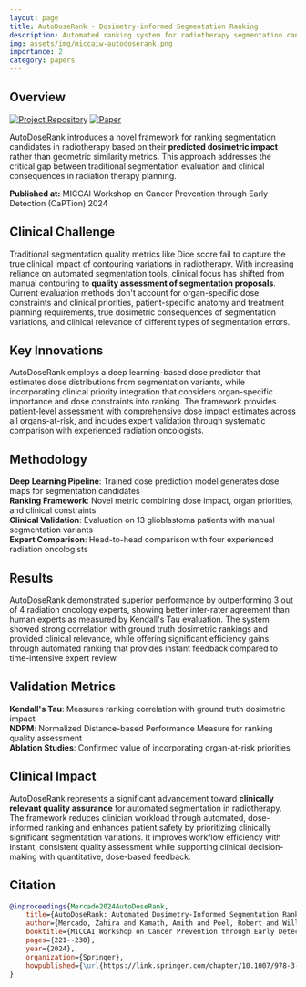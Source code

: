 ```yaml
---
layout: page
title: AutoDoseRank - Dosimetry-informed Segmentation Ranking
description: Automated ranking system for radiotherapy segmentation candidates using clinical dose impact
img: assets/img/miccaiw-autodoserank.png
importance: 2
category: papers
---
```


## Overview

[![Project Repository](https://img.shields.io/badge/GitHub-Repository-blue?style=flat-square&logo=github)](https://github.com/amithjkamath/autodoserank)
[![Paper](https://img.shields.io/badge/Paper-Springer-green?style=flat-square)](https://link.springer.com/chapter/10.1007/978-3-031-73376-5_21)

AutoDoseRank introduces a novel framework for ranking segmentation candidates in radiotherapy based on their **predicted dosimetric impact** rather than geometric similarity metrics. This approach addresses the critical gap between traditional segmentation evaluation and clinical consequences in radiation therapy planning.

**Published at:** MICCAI Workshop on Cancer Prevention through Early Detection (CaPTion) 2024

## Clinical Challenge

Traditional segmentation quality metrics like Dice score fail to capture the true clinical impact of contouring variations in radiotherapy. With increasing reliance on automated segmentation tools, clinical focus has shifted from manual contouring to **quality assessment of segmentation proposals**. Current evaluation methods don't account for organ-specific dose constraints and clinical priorities, patient-specific anatomy and treatment planning requirements, true dosimetric consequences of segmentation variations, and clinical relevance of different types of segmentation errors.

## Key Innovations

AutoDoseRank employs a deep learning-based dose predictor that estimates dose distributions from segmentation variants, while incorporating clinical priority integration that considers organ-specific importance and dose constraints into ranking. The framework provides patient-level assessment with comprehensive dose impact estimates across all organs-at-risk, and includes expert validation through systematic comparison with experienced radiation oncologists.

## Methodology

**Deep Learning Pipeline**: Trained dose prediction model generates dose maps for segmentation candidates  
**Ranking Framework**: Novel metric combining dose impact, organ priorities, and clinical constraints  
**Clinical Validation**: Evaluation on 13 glioblastoma patients with manual segmentation variants  
**Expert Comparison**: Head-to-head comparison with four experienced radiation oncologists

## Results

AutoDoseRank demonstrated superior performance by outperforming 3 out of 4 radiation oncology experts, showing better inter-rater agreement than human experts as measured by Kendall's Tau evaluation. The system showed strong correlation with ground truth dosimetric rankings and provided clinical relevance, while offering significant efficiency gains through automated ranking that provides instant feedback compared to time-intensive expert review.

## Validation Metrics

**Kendall's Tau**: Measures ranking correlation with ground truth dosimetric impact  
**NDPM**: Normalized Distance-based Performance Measure for ranking quality assessment  
**Ablation Studies**: Confirmed value of incorporating organ-at-risk priorities

## Clinical Impact

AutoDoseRank represents a significant advancement toward **clinically relevant quality assurance** for automated segmentation in radiotherapy. The framework reduces clinician workload through automated, dose-informed ranking and enhances patient safety by prioritizing clinically significant segmentation variations. It improves workflow efficiency with instant, consistent quality assessment while supporting clinical decision-making with quantitative, dose-based feedback.

## Citation

```bibtex
@inproceedings{Mercado2024AutoDoseRank,
    title={AutoDoseRank: Automated Dosimetry-Informed Segmentation Ranking for Radiotherapy},
    author={Mercado, Zahira and Kamath, Amith and Poel, Robert and Willmann, Jonas and Ermi{\c{s}}, Ekin and Riggenbach, Elena and Mose, Lucas and Andratschke, Nicolaus and Reyes, Mauricio},
    booktitle={MICCAI Workshop on Cancer Prevention through Early Detection},
    pages={221--230},
    year={2024},
    organization={Springer},
    howpublished={\url{https://link.springer.com/chapter/10.1007/978-3-031-73376-5_21}}
}
```